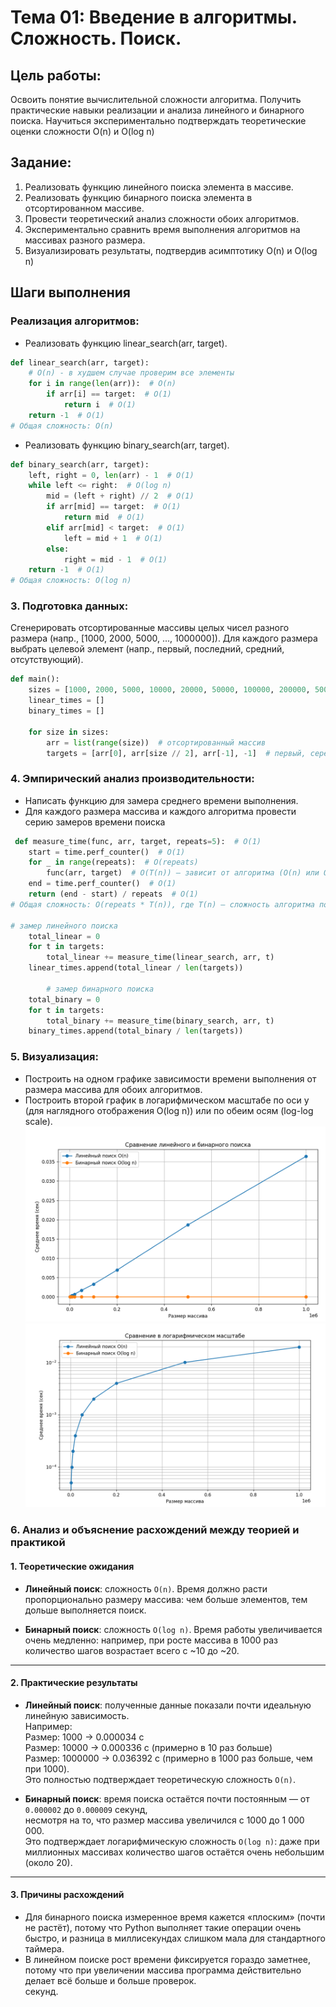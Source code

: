  # Тема 01: Введение в алгоритмы. Сложность. Поиск.
 ## Цель работы: 
 Освоить понятие вычислительной сложности алгоритма. Получить практические навыки
 реализации и анализа линейного и бинарного поиска. Научиться экспериментально подтверждать
 теоретические оценки сложности O(n) и O(log n)
## Задание:
 1. Реализовать функцию линейного поиска элемента в массиве.
 2. Реализовать функцию бинарного поиска элемента в отсортированном массиве.
 3. Провести теоретический анализ сложности обоих алгоритмов.
 4. Экспериментально сравнить время выполнения алгоритмов на массивах разного размера.
 5. Визуализировать результаты, подтвердив асимптотику O(n) и O(log n)
## Шаги выполнения
 ### Реализация алгоритмов:
 - Реализовать функцию linear_search(arr, target).
```python
def linear_search(arr, target):
    # O(n) - в худшем случае проверим все элементы
    for i in range(len(arr)):  # O(n)
        if arr[i] == target:  # O(1)
            return i  # O(1)
    return -1  # O(1)
# Общая сложность: O(n)
```
 - Реализовать функцию binary_search(arr, target).
```python
def binary_search(arr, target):
    left, right = 0, len(arr) - 1  # O(1)
    while left <= right:  # O(log n)
        mid = (left + right) // 2  # O(1)
        if arr[mid] == target:  # O(1)
            return mid  # O(1)
        elif arr[mid] < target:  # O(1)
            left = mid + 1  # O(1)
        else:
            right = mid - 1  # O(1)
    return -1  # O(1)
# Общая сложность: O(log n)
```
### 3. Подготовка данных: 
Сгенерировать отсортированные массивы целых чисел разного размера
 (напр., [1000, 2000, 5000, ..., 1000000]). Для каждого размера выбрать целевой элемент
 (напр., первый, последний, средний, отсутствующий).
```python
def main():
    sizes = [1000, 2000, 5000, 10000, 20000, 50000, 100000, 200000, 500000, 1000000]
    linear_times = []
    binary_times = []

    for size in sizes:
        arr = list(range(size))  # отсортированный массив
        targets = [arr[0], arr[size // 2], arr[-1], -1]  # первый, середина, последний, отсутствующий
```
### 4. Эмпирический анализ производительности:
 - Написать функцию для замера среднего времени выполнения.
 - Для каждого размера массива и каждого алгоритма провести серию замеров времени
 поиска
```python
 def measure_time(func, arr, target, repeats=5):  # O(1)
    start = time.perf_counter()  # O(1)
    for _ in range(repeats):  # O(repeats)
        func(arr, target)  # O(T(n)) — зависит от алгоритма (O(n) или O(log n))
    end = time.perf_counter()  # O(1)
    return (end - start) / repeats  # O(1)
# Общая сложность: O(repeats * T(n)), где T(n) — сложность алгоритма поиск

# замер линейного поиска
    total_linear = 0
    for t in targets:
        total_linear += measure_time(linear_search, arr, t)
    linear_times.append(total_linear / len(targets))

        # замер бинарного поиска
    total_binary = 0
    for t in targets:
        total_binary += measure_time(binary_search, arr, t)
    binary_times.append(total_binary / len(targets))
```
 ### 5. Визуализация:
 - Построить на одном графике зависимости времени выполнения от размера массива для
 обоих алгоритмов.
 - Построить второй график в логарифмическом масштабе по оси y (для наглядного
 отображения O(log n)) или по обеим осям (log-log scale).
![img_2.png](img_2.png)
![img_1.png](img_1.png)
### 6. Анализ и объяснение расхождений между теорией и практикой  

#### 1. Теоретические ожидания  

-  **Линейный поиск**: сложность `O(n)`. Время должно расти пропорционально размеру массива: чем больше элементов, тем дольше выполняется поиск.  

-  **Бинарный поиск**: сложность `O(log n)`. Время работы увеличивается очень медленно: например, при росте массива в 1000 раз количество шагов возрастает всего с ~10 до ~20.  

---

#### 2. Практические результаты  

-  **Линейный поиск**: полученные данные показали почти идеальную линейную зависимость.  
   Например:  
  Размер: 1000  → 0.000034 c  
  Размер: 10000 → 0.000336 c (примерно в 10 раз больше)  
  Размер: 1000000 → 0.036392 c (примерно в 1000 раз больше, чем при 1000).  
  Это полностью подтверждает теоретическую сложность `O(n)`.  

-  **Бинарный поиск**: время поиска остаётся почти постоянным — от `0.000002` до `0.000009` секунд,  
   несмотря на то, что размер массива увеличился с 1000 до 1 000 000.  
   Это подтверждает логарифмическую сложность `O(log n)`: даже при миллионных массивах количество шагов остаётся очень небольшим (около 20).  

---

#### 3. Причины расхождений  

-  Для бинарного поиска измеренное время кажется «плоским» (почти не растёт), потому что Python выполняет такие операции очень быстро, и разница в миллисекундах слишком мала для стандартного таймера.  
-  В линейном поиске рост времени фиксируется гораздо заметнее, потому что при увеличении массива программа действительно делает всё больше и больше проверок.  
секунд.
